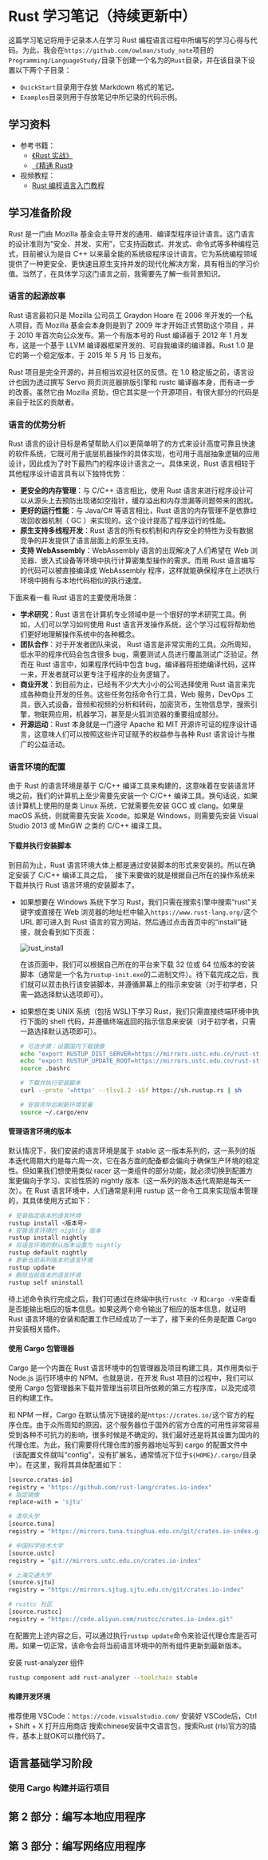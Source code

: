 # Rust 学习笔记（持续更新中）

这篇学习笔记将用于记录本人在学习 Rust 编程语言过程中所编写的学习心得与代码。为此，我会在`https://github.com/owlman/study_note`项目的`Programming/LanguageStudy/`目录下创建一个名为的`Rust`目录，并在该目录下设置以下两个子目录：

- `QuickStart`目录用于存放 Markdown 格式的笔记。
- `Examples`目录则用于存放笔记中所记录的代码示例。

## 学习资料

- 参考书籍：
  - [《Rust 实战》](https://book.douban.com/subject/35081743/)
  - [《精通 Rust》](https://book.douban.com/subject/35290878/)
- 视频教程：
  - [Rust 编程语言入门教程](https://www.bilibili.com/video/BV1hp4y1k7SV?spm_id_from=333.999.0.0)

## 学习准备阶段

Rust 是一门由 Mozilla 基金会主导开发的通用、编译型程序设计语言。这门语言的设计准则为“安全、并发、实用”，它支持函数式、并发式、命令式等多种编程范式，目前被认为是自 C++ 以来最全能的系统级程序设计语言。它为系统编程领域提供了一种更安全、更快速且原生支持并发的现代化解决方案，具有相当的学习价值。当然了，在具体学习这门语言之前，我需要先了解一些背景知识。

### 语言的起源故事

Rust 语言最初只是 Mozilla 公司员工 Graydon Hoare 在 2006 年开发的一个私人项目，而 Mozilla 基金会本身则是到了 2009 年才开始正式赞助这个项目 ，并于 2010 年首次向公众发布。第一个有版本号的 Rust 编译器于 2012 年 1 月发布，这是一个基于 LLVM 编译器框架开发的、可自我编译的编译器。Rust 1.0 是它的第一个稳定版本，于 2015 年 5 月 15 日发布。

Rust 项目是完全开源的，并且相当欢迎社区的反馈。在 1.0 稳定版之前，语言设计也因为透过撰写 Servo 网页浏览器排版引擎和 rustc 编译器本身，而有进一步的改善。虽然它由 Mozilla 资助，但它其实是一个开源项目，有很大部分的代码是来自于社区的贡献者。

### 语言的优势分析

Rust 语言的设计目标是希望帮助人们以更简单明了的方式来设计高度可靠且快速的软件系统，它既可用于底层机器操作的具体实现，也可用于高层抽象逻辑的应用设计，因此成为了时下最热门的程序设计语言之一。具体来说，Rust 语言相较于其他程序设计语言具有以下独特优势：

- **更安全的内存管理**：与 C/C++ 语言相比，使用 Rust 语言来进行程序设计可以从源头上去预防出现诸如空指针，缓存溢出和内存泄漏等问题带来的困扰。
- **更好的运行性能**：与 Java/C# 等语言相比，Rust 语言的内存管理不是依靠垃圾回收器机制（ GC ）来实现的。这个设计提高了程序运行的性能。
- **原生支持多线程开发**：Rust 语言的所有权机制和内存安全的特性为没有数据竞争的并发提供了语言层面上的原生支持。
- **支持 WebAssembly**：WebAssembly 语言的出现解决了人们希望在 Web 浏览器、嵌入式设备等环境中执行计算密集型操作的需求。而用 Rust 语言编写的代码可以被直接编译成 WebAssembly 程序，这样就能确保程序在上述执行环境中拥有与本地代码相似的执行速度。

下面来看一看 Rust 语言的主要使用场景：

- **学术研究**：Rust 语言在计算机专业领域中是一个很好的学术研究工具。例如，人们可以学习如何使用 Rust 语言开发操作系统，这个学习过程将帮助他们更好地理解操作系统中的各种概念。
- **团队合作**：对于开发者团队来说， Rust 语言是非常实用的工具。众所周知，低水平的程序代码会包含很多 bug，需要测试人员进行覆盖测试广泛验证。然而在 Rust 语言中，如果程序代码中包含 bug，编译器将拒绝编译代码，这样一来，开发者就可以更专注于程序的业务逻辑了。
- **商业开发**：到目前为止，已经有不少大大小小的公司选择使用 Rust 语言来完成各种商业开发的任务。这些任务包括命令行工具，Web 服务，DevOps 工具，嵌入式设备，音频和视频的分析和转码，加密货币，生物信息学，搜索引擎，物联网应用，机器学习，甚至是火狐浏览器的重要组成部分。
- **开源运动**：Rust 本身就是一门遵守 Apache 和 MIT 开源许可证的程序设计语言，这意味人们可以按照这些许可证赋予的权益参与各种 Rust 语言设计与推广的公益活动。

### 语言环境的配置

由于 Rust 的语言环境是基于 C/C++ 编译工具来构建的，这意味着在安装语言环境之前，我们的计算机上至少需要先安装一个 C/C++ 编译工具。换句话说，如果该计算机上使用的是类 Linux 系统，它就需要先安装 GCC 或 clang。如果是 macOS 系统，则就需要先安装 Xcode。如果是 Windows，则需要先安装 Visual Studio 2013 或 MinGW 之类的 C/C++ 编译工具。

#### 下载并执行安装脚本

到目前为止，Rust 语言环境大体上都是通过安装脚本的形式来安装的。所以在确定安装了 C/C++ 编译工具之后，` 接下来要做的就是根据自己所在的操作系统来下载并执行 Rust 语言环境的安装脚本了。

- 如果想要在 Windows 系统下学习 Rust，我们只需在搜索引擎中搜索“rust”关键字或直接在 Web 浏览器的地址栏中输入`https://www.rust-lang.org/`这个 URL 即可进入到 Rust 语言的官方网站，然后通过点击首页中的“install”链接，就会看到如下页面：

  ![rust_install](img/rust_install.png)

  在该页面中，我们可以根据自己所在的平台来下载 32 位或 64 位版本的安装脚本（通常是一个名为`rustup-init.exe`的二进制文件）。待下载完成之后，我们就可以双击执行该安装脚本，并遵循屏幕上的指示来安装（对于初学者，只需一路选择默认选项即可）。

- 如果想在类 UNIX 系统（包括 WSL)下学习 Rust，我们只需直接终端环境中执行下面的 shell 代码，并遵循终端返回的指示信息来安装（对于初学者，只需一路选择默认选项即可）。

  ```bash
  # 可选步骤：设置国内下载镜像
  echo "export RUSTUP_DIST_SERVER=https://mirrors.ustc.edu.cn/rust-static" >> ~/.bashrc
  echo "export RUSTUP_UPDATE_ROOT=https://mirrors.ustc.edu.cn/rust-static/rustup" >> ~/.bashrc
  source .bashrc

  # 下载并执行安装脚本
  curl --proto '=https' --tlsv1.2 -sSf https://sh.rustup.rs | sh

  # 安装完毕后刷新环境变量
  source ~/.cargo/env
  ```

#### 管理语言环境的版本

默认情况下，我们安装的语言环境是属于 stable 这一版本系列的，这一系列的版本迭代周期大约是每六周一次，它在各方面的配备都会偏向于确保生产环境的稳定性。但如果我们想使用类似 racer 这一类组件的部分功能，就必须切换到配置方案更偏向于学习、实验性质的 nightly 版本（这一系列的版本迭代周期是每天一次）。在 Rust 语言环境中，人们通常是利用 rustup 这一命令工具来实现版本管理的，其具体使用方式如下：

```bash
# 安装指定版本的语言环境
rustup install <版本号>
# 安装语言环境的 nightly 版本
rustup install nightly
# 将语言环境的默认版本设置为 nightly
rustup default nightly
# 更新当前系列版本的语言环境
rustup update
# 删除当前版本的语言环境
rustup self uninstall
```

待上述命令执行完成之后，我们可通过在终端中执行`rustc -V` 和`cargo -V`来查看是否能输出相应的版本信息。如果这两个命令输出了相应的版本信息，就证明 Rust 语言环境的安装和配置工作已经成功了一半了，接下来的任务是配置 Cargo 并安装相关插件。

#### 使用 Cargo 包管理器

Cargo 是一个内置在 Rust 语言环境中的包管理器及项目构建工具，其作用类似于 Node.js 运行环境中的 NPM。也就是说，在开发 Rust 项目的过程中，我们可以使用 Cargo 包管理器来下载并管理当前项目所依赖的第三方程序库，以及完成项目的构建工作。

和 NPM 一样，Cargo 在默认情况下链接的是`https://crates.io/`这个官方的程序仓库。由于众所周知的原因，这个服务器位于国外的官方仓库的可用性非常容易受到各种不可抗力的影响，很多时候是不确定的，我们最好还是将其设置为国内的代理仓库。为此，我们需要将代理仓库的服务器地址写到 cargo 的配置文件中（该配置文件就叫“config”，没有扩展名，通常情况下位于`${HOME}/.cargo/`目录中）。在这里，我将其具体配置如下：

```bash
[source.crates-io]
registry = "https://github.com/rust-lang/crates.io-index"
# 指定镜像
replace-with = 'sjtu'

# 清华大学
[source.tuna]
registry = "https://mirrors.tuna.tsinghua.edu.cn/git/crates.io-index.git"

# 中国科学技术大学
[source.ustc]
registry = "git://mirrors.ustc.edu.cn/crates.io-index"

# 上海交通大学
[source.sjtu]
registry = "https://mirrors.sjtug.sjtu.edu.cn/git/crates.io-index"

# rustcc 社区
[source.rustcc]
registry = "https://code.aliyun.com/rustcc/crates.io-index.git"
```

在配置完上述内容之后，可以通过执行`rustup update`命令来验证代理仓库是否可用。如果一切正常，该命令会将当前语言环境中的所有组件更新到最新版本。

安装 rust-analyzer 组件

```bash
rustup component add rust-analyzer --toolchain stable
```

#### 构建开发环境

推荐使用 VSCode：`https://code.visualstudio.com/`
安装好 VSCode后，Ctrl + Shift + X 打开应用商店
搜索chinese安装中文语言包，搜索Rust (rls)官方的插件，基本上就OK可以撸代码了。

## 语言基础学习阶段

### 使用 Cargo 构建并运行项目

## 第 2 部分：编写本地应用程序

## 第 3 部分：编写网络应用程序
